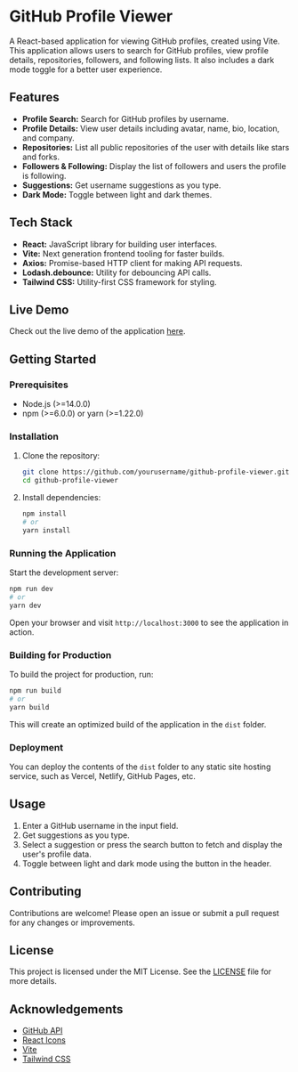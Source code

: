 # GitHub Profile Viewer

A React-based application for viewing GitHub profiles, created using Vite. This application allows users to search for GitHub profiles, view profile details, repositories, followers, and following lists. It also includes a dark mode toggle for a better user experience.

## Features

- **Profile Search:** Search for GitHub profiles by username.
- **Profile Details:** View user details including avatar, name, bio, location, and company.
- **Repositories:** List all public repositories of the user with details like stars and forks.
- **Followers & Following:** Display the list of followers and users the profile is following.
- **Suggestions:** Get username suggestions as you type.
- **Dark Mode:** Toggle between light and dark themes.

## Tech Stack

- **React:** JavaScript library for building user interfaces.
- **Vite:** Next generation frontend tooling for faster builds.
- **Axios:** Promise-based HTTP client for making API requests.
- **Lodash.debounce:** Utility for debouncing API calls.
- **Tailwind CSS:** Utility-first CSS framework for styling.

## Live Demo

Check out the live demo of the application [here](https://your-live-demo-link.com).

## Getting Started

### Prerequisites

- Node.js (>=14.0.0)
- npm (>=6.0.0) or yarn (>=1.22.0)

### Installation

1. Clone the repository:

   ```sh
   git clone https://github.com/yourusername/github-profile-viewer.git
   cd github-profile-viewer
   ```

2. Install dependencies:

   ```sh
   npm install
   # or
   yarn install
   ```

### Running the Application

Start the development server:

```sh
npm run dev
# or
yarn dev
```

Open your browser and visit `http://localhost:3000` to see the application in action.

### Building for Production

To build the project for production, run:

```sh
npm run build
# or
yarn build
```

This will create an optimized build of the application in the `dist` folder.

### Deployment

You can deploy the contents of the `dist` folder to any static site hosting service, such as Vercel, Netlify, GitHub Pages, etc.

## Usage

1. Enter a GitHub username in the input field.
2. Get suggestions as you type.
3. Select a suggestion or press the search button to fetch and display the user's profile data.
4. Toggle between light and dark mode using the button in the header.

## Contributing

Contributions are welcome! Please open an issue or submit a pull request for any changes or improvements.

## License

This project is licensed under the MIT License. See the [LICENSE](LICENSE) file for more details.

## Acknowledgements

- [GitHub API](https://docs.github.com/en/rest)
- [React Icons](https://react-icons.github.io/react-icons/)
- [Vite](https://vitejs.dev/)
- [Tailwind CSS](https://tailwindcss.com/)

